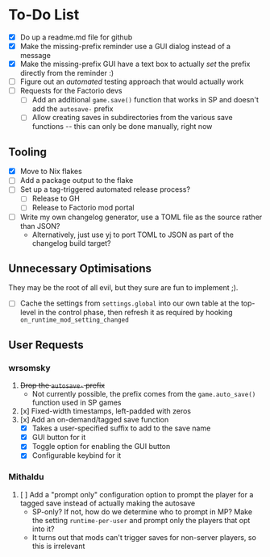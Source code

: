 # To-Do List

- [x] Do up a readme.md file for github
- [x] Make the missing-prefix reminder use a GUI dialog instead of a message
- [x] Make the missing-prefix GUI have a text box to actually *set* the prefix
  directly from the reminder :)
- [ ] Figure out an *automated* testing approach that would actually work
- [ ] Requests for the Factorio devs
    - [ ] Add an additional `game.save()` function that works in SP and doesn't
      add the `autosave-` prefix
    - [ ] Allow creating saves in subdirectories from the various save
      functions -- this can only be done manually, right now

## Tooling

- [x] Move to Nix flakes
- [ ] Add a package output to the flake
- [ ] Set up a tag-triggered automated release process?
    - [ ] Release to GH
    - [ ] Release to Factorio mod portal
- [ ] Write my own changelog generator, use a TOML file as the source rather
  than JSON?
    - Alternatively, just use yj to port TOML to JSON as part of the changelog
    build target?

## Unnecessary Optimisations

They may be the root of all evil, but they sure are fun to implement ;).

- [ ] Cache the settings from `settings.global` into our own table at the
  top-level in the control phase, then refresh it as required by hooking
  `on_runtime_mod_setting_changed`


## User Requests

### wrsomsky

1. ~~Drop the `autosave-` prefix~~
    - Not currently possible, the prefix comes from the `game.auto_save()`
    function used in SP games
2. [x] Fixed-width timestamps, left-padded with zeros
3. [x] Add an on-demand/tagged save function
    - [x] Takes a user-specified suffix to add to the save name
    - [x] GUI button for it
    - [x] Toggle option for enabling the GUI button
    - [x] Configurable keybind for it

### Mithaldu

1. [ ] Add a "prompt only" configuration option to prompt the player for a
   tagged save instead of actually making the autosave
   - SP-only? If not, how do we determine who to prompt in MP? Make the setting
   `runtime-per-user` and prompt only the players that opt into it?
   - It turns out that mods can't trigger saves for non-server players, so this
   is irrelevant
